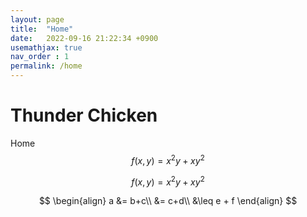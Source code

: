 ```yaml
---
layout: page
title:  "Home"
date:   2022-09-16 21:22:34 +0900
usemathjax: true
nav_order : 1
permalink: /home
---
```

# Thunder Chicken

Home
$$f(x,y) = x^{2}y+xy^{2}$$

$$f(x,y) = x^{2}y+xy^{2}$$

$$
\begin{align}
a &= b+c\\
&= c+d\\
&\leq e + f
\end{align}
$$